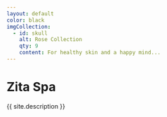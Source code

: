 ```yaml
---
layout: default
color: black
imgCollection:
  - id: skull
    alt: Rose Collection
    qty: 9
    content: For healthy skin and a happy mind...
---
```

# Zita Spa
{{ site.description }}
